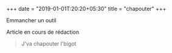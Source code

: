 +++
date = "2019-01-01T:20:20+05:30"
title = "chapouter"
+++

Emmancher un outil
<!--more-->
Article en cours de rédaction

> J'va chapouter l'bigot